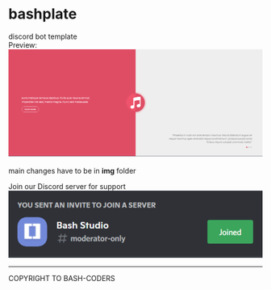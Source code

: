 # bashplate
discord bot template<br>
Preview:
<br>
![](https://github.com/Bash-Codes/bashplate/blob/main/preview.png)
<br>
<br>
main changes have to be in **img** folder

Join our Discord server for support<br>
![](./discord.png)<br>
<hr>
COPYRIGHT TO BASH-CODERS
